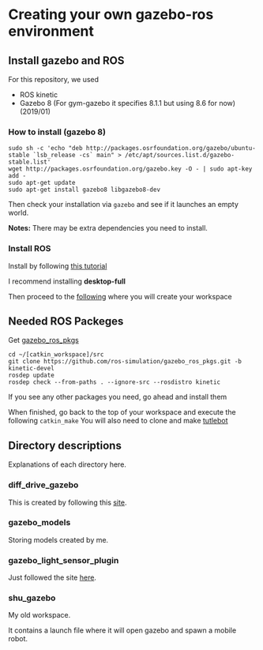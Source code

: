 # Creating your own gazebo-ros environment

## Install gazebo and ROS
For this repository, we used
* ROS kinetic
* Gazebo 8 (For gym-gazebo it specifies 8.1.1 but using 8.6 for now)(2019/01)

### How to install (gazebo 8)
    sudo sh -c 'echo "deb http://packages.osrfoundation.org/gazebo/ubuntu-stable `lsb_release -cs` main" > /etc/apt/sources.list.d/gazebo-stable.list'
    wget http://packages.osrfoundation.org/gazebo.key -O - | sudo apt-key add -
    sudo apt-get update
    sudo apt-get install gazebo8 libgazebo8-dev
Then check your installation via `gazebo` and see if it launches an empty world.

**Notes:** There may be extra dependencies you need to install.

### Install ROS
Install by following [this tutorial](http://wiki.ros.org/kinetic/Installation/Ubuntu)

I recommend installing **desktop-full**

Then proceed to the [following](http://wiki.ros.org/ROS/Tutorials/InstallingandConfiguringROSEnvironment) where you will create your workspace

## Needed ROS Packeges
Get [gazebo_ros_pkgs](https://github.com/ros-simulation/gazebo_ros_pkgs.git)

    cd ~/[catkin_workspace]/src
    git clone https://github.com/ros-simulation/gazebo_ros_pkgs.git -b kinetic-devel
    rosdep update
    rosdep check --from-paths . --ignore-src --rosdistro kinetic

If you see any other packages you need, go ahead and install them

When finished, go back to the top of your workspace and execute the following `catkin_make`
You will also need to clone and make [tutlebot](https://github.com/turtlebot/turtlebot)

## Directory descriptions
Explanations of each directory here.

### diff_drive_gazebo
This is created by following this [site](http://www.theconstructsim.com/how-to-build-a-differential-drive-simulation/).

### gazebo_models
Storing models created by me. 

### gazebo_light_sensor_plugin
Just followed the site [here](http://www.theconstructsim.com/create-a-ros-sensor-plugin-for-gazebo/).

### shu_gazebo
My old workspace.

It contains a launch file where it will open gazebo and spawn a mobile robot.
